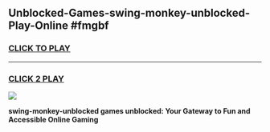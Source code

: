 
## Unblocked-Games-swing-monkey-unblocked-Play-Online #fmgbf
<h3>
<a href="https://news.freeplayer.one?title=swing-monkey-unblocked&ref=3">CLICK TO PLAY</a></h3>
<hr>

<h3>
<a href="https://news.freeplayer.one?title=swing-monkey-unblocked&ref=3">CLICK 2 PLAY</a>
  
</h3>

<a href="https://news.freeplayer.one?title=swing-monkey-unblocked&ref=3"><img src="https://clearcache.store/games.png"></a>


**swing-monkey-unblocked games unblocked: Your Gateway to Fun and Accessible Online Gaming**
